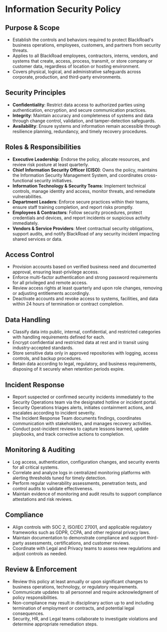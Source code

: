 # Information Security Policy

## Purpose & Scope
- Establish the controls and behaviors required to protect BlackRoad's business operations, employees, customers, and partners from security threats.
- Applies to all BlackRoad employees, contractors, interns, vendors, and systems that create, access, process, transmit, or store company or customer data, regardless of location or hosting environment.
- Covers physical, logical, and administrative safeguards across corporate, production, and third-party environments.

## Security Principles
- **Confidentiality**: Restrict data access to authorized parties using authentication, encryption, and secure communication practices.
- **Integrity**: Maintain accuracy and completeness of systems and data through change control, validation, and tamper-detection safeguards.
- **Availability**: Ensure systems and information remain accessible through resilience planning, redundancy, and timely recovery procedures.

## Roles & Responsibilities
- **Executive Leadership**: Endorse the policy, allocate resources, and review risk posture at least quarterly.
- **Chief Information Security Officer (CISO)**: Owns the policy, maintains the Information Security Management System, and coordinates cross-functional security initiatives.
- **Information Technology & Security Teams**: Implement technical controls, manage identity and access, monitor threats, and remediate vulnerabilities.
- **Department Leaders**: Enforce secure practices within their teams, ensure staff training completion, and report risks promptly.
- **Employees & Contractors**: Follow security procedures, protect credentials and devices, and report incidents or suspicious activity immediately.
- **Vendors & Service Providers**: Meet contractual security obligations, support audits, and notify BlackRoad of any security incident impacting shared services or data.

## Access Control
- Provision accounts based on verified business need and documented approval, ensuring least-privilege access.
- Enforce multi-factor authentication and strong password requirements for all privileged and remote access.
- Review access rights at least quarterly and upon role changes, removing or adjusting entitlements accordingly.
- Deactivate accounts and revoke access to systems, facilities, and data within 24 hours of termination or contract completion.

## Data Handling
- Classify data into public, internal, confidential, and restricted categories with handling requirements defined for each.
- Encrypt confidential and restricted data at rest and in transit using industry-accepted standards.
- Store sensitive data only in approved repositories with logging, access controls, and backup procedures.
- Retain data according to legal, regulatory, and business requirements, disposing of it securely when retention periods expire.

## Incident Response
- Report suspected or confirmed security incidents immediately to the Security Operations team via the designated hotline or incident portal.
- Security Operations triages alerts, initiates containment actions, and escalates according to incident severity.
- The Incident Response Team documents findings, coordinates communication with stakeholders, and manages recovery activities.
- Conduct post-incident reviews to capture lessons learned, update playbooks, and track corrective actions to completion.

## Monitoring & Auditing
- Log access, authentication, configuration changes, and security events for all critical systems.
- Correlate and analyze logs in centralized monitoring platforms with alerting thresholds tuned for timely detection.
- Perform regular vulnerability assessments, penetration tests, and control audits to validate effectiveness.
- Maintain evidence of monitoring and audit results to support compliance attestations and risk reviews.

## Compliance
- Align controls with SOC 2, ISO/IEC 27001, and applicable regulatory frameworks such as GDPR, CCPA, and other regional privacy laws.
- Maintain documentation to demonstrate compliance and support third-party assessments, certifications, and customer reviews.
- Coordinate with Legal and Privacy teams to assess new regulations and adjust controls as needed.

## Review & Enforcement
- Review this policy at least annually or upon significant changes to business operations, technology, or regulatory requirements.
- Communicate updates to all personnel and require acknowledgment of policy responsibilities.
- Non-compliance may result in disciplinary action up to and including termination of employment or contracts, and potential legal consequences.
- Security, HR, and Legal teams collaborate to investigate violations and determine appropriate remediation steps.
